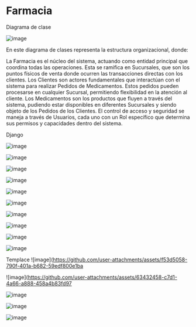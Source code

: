 # Farmacia

Diagrama de clase 

![image](https://github.com/user-attachments/assets/441bb1fb-961d-4bd1-ad11-4b9d8f6fe3a2)

En este diagrama de clases representa la estructura organizacional, donde:

La Farmacia es el núcleo del sistema, actuando como entidad principal que coordina todas las operaciones. Esta se ramifica en Sucursales, que son los puntos físicos de venta donde ocurren las transacciones directas con los clientes.
Los Clientes son actores fundamentales que interactúan con el sistema para realizar Pedidos de Medicamentos. Estos pedidos pueden procesarse en cualquier Sucursal, permitiendo flexibilidad en la atención al cliente.
Los Medicamentos son los productos que fluyen a través del sistema, pudiendo estar disponibles en diferentes Sucursales y siendo objeto de los Pedidos de los Clientes.
El control de acceso y seguridad se maneja a través de Usuarios, cada uno con un Rol específico que determina sus permisos y capacidades dentro del sistema.



Django

![image](https://github.com/user-attachments/assets/6c54ee63-4cd8-4a44-a98e-04ea445ffe56)

![image](https://github.com/user-attachments/assets/d33a1436-0465-4d46-b8f9-a7e68fe5c539)

![image](https://github.com/user-attachments/assets/5daab75b-cca2-4cb0-8e16-d823207d8d90)

![image](https://github.com/user-attachments/assets/4ae5667c-f798-4366-b215-2f7b01baa710)

![image](https://github.com/user-attachments/assets/eae9febf-6892-41ad-b16d-75cc36f1c08a)

![image](https://github.com/user-attachments/assets/edf67a42-f165-413c-a361-c5fd337b4f10)

![image](https://github.com/user-attachments/assets/3014cb06-416f-4713-8f34-b136c710399f)

![image](https://github.com/user-attachments/assets/e8123afb-8c75-4e67-94b1-7539327747e2)

![image](https://github.com/user-attachments/assets/b95c85ff-7550-4f2e-9a1a-5430c1cac432)

![image](https://github.com/user-attachments/assets/60a44815-87aa-4779-8b5f-852b4d0ee514)

Templace 
![image](https://github.com/user-attachments/assets/f53d5058-790f-401a-b682-59edf800e1ba

![image](https://github.com/user-attachments/assets/63432458-c7d1-4a66-a888-458a4b83fd97

![image](https://github.com/user-attachments/assets/c35f2f27-a7a5-4a72-9ea5-343f085fdc39)

![image](https://github.com/user-attachments/assets/a6d29d1b-f0e7-4bd3-b55e-ccf7d9a9f6b1)

![image](https://github.com/user-attachments/assets/fed592ff-5c4a-421b-a62b-0f0b7dfdbd10)







